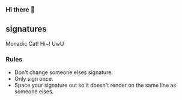 ### Hi there 👋


## signatures
Monadic Cat! Hi~! UwU

### Rules
- Don't change someone elses signature.
- Only sign once.
- Space your signature out so it doesn't render on the same line as someone elses.

